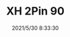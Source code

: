 ﻿---
layout: post 
title: XH 2Pin 90
tags: XH
categories: housing-terminal
overview: 
series: 
part_number: 0507-1
thumb_img: 
image: static/202105/507-20210530.jpg
date: 2021/5/30 8:33:30
---



